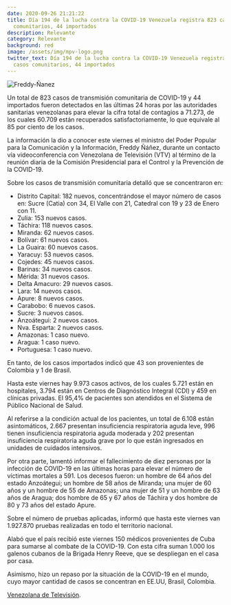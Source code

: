 ```yaml
---
date: 2020-09-26 21:21:22
title: Día 194 de la lucha contra la COVID-19 Venezuela registra 823 casos
  comunitarios, 44 importados
description: Relevante
category: Relevante
background: red
image: /assets/img/mpv-logo.png
twitter_text: Día 194 de la lucha contra la COVID-19 Venezuela registra 823
  casos comunitarios, 44 importados
---
```

![Freddy-Ñanez](/assets/img/img-1.png)

Un total de 823 casos de transmisión comunitaria de COVID-19 y 44 importados fueron detectados en las últimas 24 horas por las autoridades sanitarias venezolanas para elevar la cifra total de contagios a 71.273, de los cuales 60.709 están recuperados satisfactoriamente, lo que equivale al 85 por ciento de los casos.

La información la dio a conocer este viernes el ministro del Poder Popular para la Comunicación y la Información, Freddy Ñáñez, durante un contacto vía videoconferencia con Venezolana de Televisión (VTV) al término de la reunión diaria de la Comisión Presidencial para el Control y la Prevención de la COVID-19. 

Sobre los casos de transmisión comunitaria detalló que se concentraron en:

* Distrito Capital: 182 nuevos, concentrándose el mayor número de casos en: Sucre (Catia) con 34, El Valle con 21, Catedral con 19 y 23 de Enero con 11.
* Zulia: 153 nuevos casos.
* Táchira: 118 nuevos casos.
* Miranda: 62 nuevos casos.
* Bolívar: 61 nuevos casos.
* La Guaira: 60 nuevos casos.
* Yaracuy: 53 nuevos casos.
* Cojedes: 45 nuevos casos.
* Barinas: 34 nuevos casos.
* Mérida: 31 nuevos casos.
* Delta Amacuro: 29 nuevos casos.
* Lara: 14 nuevos casos.
* Apure: 8 nuevos casos.
* Carabobo: 6 nuevos casos.
* Sucre: 3 nuevos casos.
* Anzoátegui: 2 nuevos casos.
* Nva. Esparta: 2 nuevos casos.
* Amazonas: 1 caso nuevo.
* Aragua: 1 caso nuevo.
* Portuguesa: 1  caso nuevo.

En tanto, de los casos importados indicó que 43 son provenientes de Colombia y 1 de Brasil.

Hasta este viernes hay 9.973 casos activos, de los cuales 5.721 están en hospitales, 3.794 están en Centros de Diagnóstico Integral (CDI) y 459 en clínicas privadas. El 95,4% de pacientes son atendidos en el Sistema de Público Nacional de Salud.

Al referirse a la condición actual de los pacientes, un total de 6.108 están asintomáticos, 2.667 presentan insuficiencia respiratoria aguda leve, 996 tienen insuficiencia respiratoria aguda moderada y 202 presentan insuficiencia respiratoria aguda grave por lo que están ingresados en unidades de cuidados intensivos.

Por otra parte, lamentó informar el fallecimiento de diez personas por la infección de COVID-19 en las últimas horas para elevar el número de víctimas mortales a 591. Los decesos fueron: un hombre de 64 años del estado Anzoátegui; un hombre de 58 años de Miranda; una mujer de 60 años y un hombre de 55 de Amazonas; una mujer de 51 y un hombre de 63 años de Aragua; dos hombre de 65 y 67 años de Táchira y dos hombre de 80 y 73 años del estado Apure.

Sobre el número de pruebas aplicadas, informó que hasta este viernes van 1.927.870 pruebas realizadas en todo el territorio nacional.

Alabó que el país recibió este viernes 150 médicos provenientes de Cuba para sumarse al combate de la COVID-19. Con esta cifra suman 1.000 los galenos cubanos de la Brigada Henry Reeve, que se despliegan en el casa por casa.

Asimismo, hizo un repaso por la situación de la COVID-19 en el mundo, cuyo mayor cantidad de casos se concentran en EE.UU, Brasil, Colombia.

[Venezolana de Televisión](https://www.vtv.gob.ve/venezuela-casos-covid-25092020/).